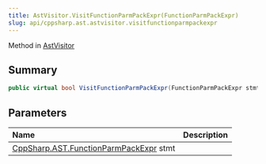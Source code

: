 ```yaml
---
title: AstVisitor.VisitFunctionParmPackExpr(FunctionParmPackExpr)
slug: api/cppsharp.ast.astvisitor.visitfunctionparmpackexpr
---
```

Method in [AstVisitor](/api/cppsharp/ast/astvisitor)

## Summary



```csharp
public virtual bool VisitFunctionParmPackExpr(FunctionParmPackExpr stmt)
```

## Parameters

|Name|Description|
|:---|:---|
|[CppSharp.AST.FunctionParmPackExpr](/api/cppsharp/ast/functionparmpackexpr) stmt||

